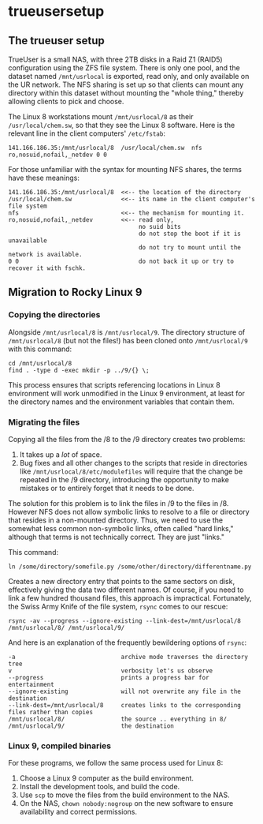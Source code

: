 # trueusersetup

## The trueuser setup

TrueUser is a small NAS, with three 2TB disks in a Raid Z1 (RAID5) configuration using the ZFS file system.
There is only one 
pool, and the dataset named `/mnt/usrlocal` is exported, read only, and only available on the UR
network. The NFS sharing is set up so that clients can mount any directory within this dataset without
mounting the "whole thing," thereby allowing clients to pick and choose.

The Linux 8 workstations mount `/mnt/usrlocal/8` as their `/usr/local/chem.sw`, so that they see the Linux 8
software. Here is the relevant line in the client computers' `/etc/fstab`:

```
141.166.186.35:/mnt/usrlocal/8  /usr/local/chem.sw  nfs     ro,nosuid,nofail,_netdev 0 0
```

For those unfamiliar with the syntax for mounting NFS shares, the terms have these meanings:

```
141.166.186.35:/mnt/usrlocal/8  <<-- the location of the directory
/usr/local/chem.sw              <<-- its name in the client computer's file system
nfs                             <<-- the mechanism for mounting it.
ro,nosuid,nofail,_netdev        <<-- read only,
                                     no suid bits
                                     do not stop the boot if it is unavailable
                                     do not try to mount until the network is available.
0 0                                  do not back it up or try to recover it with fschk.
```

## Migration to Rocky Linux 9

### Copying the directories

Alongside `/mnt/usrlocal/8` is `/mnt/usrlocal/9`. The directory structure of `/mnt/usrlocal/8` (but not
the files!) has been cloned onto `/mnt/usrlocal/9` with this command:

```
cd /mnt/usrlocal/8
find . -type d -exec mkdir -p ../9/{} \;
```

This process ensures that scripts referencing locations in Linux 8 environment will work unmodified in
the Linux 9 environment, at least for the directory names and the environment variables that contain them.

### Migrating the files

Copying all the files from the 
/8 to the /9 directory creates two problems:

1. It takes up a *lot* of space.
2. Bug fixes and all other changes to the scripts that reside in directories like `/mnt/usrlocal/8/etc/modulefiles` will require that the change be repeated in the /9 directory, introducing the opportunity to make mistakes or to entirely forget that it needs to be done.

The solution for this problem is to link the files in /9 to the files in /8. However NFS does not
allow symbolic links to resolve to a file or directory that resides in a non-mounted directory. Thus,
we need to use the somewhat less common non-symbolic links, often called "hard links," although that
terms is not technically correct. They are just "links."

This command: 

```
ln /some/directory/somefile.py /some/other/directory/differentname.py
```

Creates a new directory entry that points to the same sectors on disk, effectively giving the
data two different names. Of course, if you need to link a few hundred thousand files, this 
approach is impractical. Fortunately, the Swiss Army Knife of the file system, `rsync` comes
to our rescue:

```
rsync -av --progress --ignore-existing --link-dest=/mnt/usrlocal/8 /mnt/usrlocal/8/ /mnt/usrlocal/9/
```
And here is an explanation of the frequently bewildering options of `rsync`:

```
-a                              archive mode traverses the directory tree
v                               verbosity let's us observe 
--progress                      prints a progress bar for entertainment
--ignore-existing               will not overwrite any file in the destination
--link-dest=/mnt/usrlocal/8     creates links to the corresponding files rather than copies
/mnt/usrlocal/8/                the source .. everything in 8/
/mnt/usrlocal/9/                the destination
```

### Linux 9, compiled binaries

For these programs, we follow the same process used for Linux 8:

1. Choose a Linux 9 computer as the build environment.
2. Install the development tools, and build the code.
3. Use `scp` to move the files from the build environment to the NAS.
4. On the NAS, `chown nobody:nogroup` on the new software to ensure availability and correct permissions.



